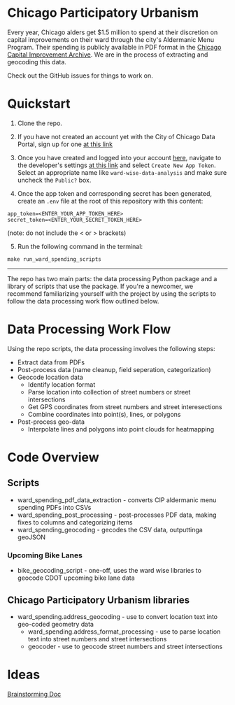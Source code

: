 # Chicago Participatory Urbanism

Every year, Chicago alders get $1.5 million to spend at their discretion on capital improvements on their ward through the city's Aldermanic Menu Program. Their spending is publicly available in PDF format in the [Chicago Capital Improvement Archive](https://www.chicago.gov/city/en/depts/obm/provdrs/cap_improve/svcs/cip-archive.html). We are in the process of extracting and geocoding this data. 

Check out the GitHub issues for things to work on.

# Quickstart

1. Clone the repo.

2. If you have not created an account yet with the City of Chicago Data Portal, sign up for one [at this link](https://data.cityofchicago.org/signup)

3. Once you have created and logged into your account [here](https://data.cityofchicago.org/login), navigate to the developer's settings [at this link](https://data.cityofchicago.org/profile/edit/developer_settings) and select `Create New App Token`. Select an appropriate name like `ward-wise-data-analysis` and make sure uncheck the `Public?` box. 

4. Once the app token and corresponding secret has been generated, create an `.env` file at the root of this repository with this content:
```text
app_token=<ENTER_YOUR_APP_TOKEN_HERE>
secret_token=<ENTER_YOUR_SECRET_TOKEN_HERE>
```

(note: do not include the < or > brackets)


5. Run the following command in the terminal:
```
make run_ward_spending_scripts
```

---

The repo has two main parts: the data processing Python package and a library of scripts that use the package. If you're a newcomer, we recommend familiarizing yourself with the project by using the scripts to follow the data processing work flow outlined below.

# Data Processing Work Flow
Using the repo scripts, the data processing involves the following steps:
* Extract data from PDFs
* Post-process data (name cleanup, field seperation, categorization)
* Geocode location data
    * Identify location format
    * Parse location into collection of street numbers or street intersections
    * Get GPS coordinates from street numbers and street interesections
    * Combine coordinates into point(s), lines, or polygons
* Post-process geo-data 
    * Interpolate lines and polygons into point clouds for heatmapping

# Code Overview
## Scripts
* ward_spending_pdf_data_extraction - converts CIP aldermanic menu spending PDFs into CSVs
* ward_spending_post_processing - post-processes PDF data, making fixes to columns and categorizing items
* ward_spending_geocoding - gecodes the CSV data, outputtinga geoJSON
### Upcoming Bike Lanes
* bike_geocoding_script - one-off, uses the ward wise libraries to geocode CDOT upcoming bike lane data

## Chicago Participatory Urbanism libraries
* ward_spending.address_geocoding - use to convert location text into geo-coded geometry data
    * ward_spending.address_format_processing - use to parse location text into street numbers and street intersections
    * geocoder - use to geocode street numbers and street intersections



# Ideas
[Brainstorming Doc](https://docs.google.com/document/d/1vKIF3epFqXw7eDmwkk1lHWOB95OQjqQNfs-ehjCkP7E/edit?usp=sharing)
